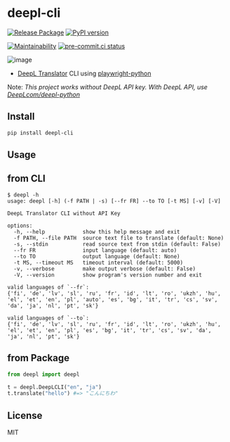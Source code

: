 # deepl-cli

[![Release Package](
  https://github.com/eggplants/deepl-cli/workflows/Release%20Package/badge.svg
  )](
  https://github.com/eggplants/deepl-cli/actions/runs/345738487
) [![PyPI version](
  https://badge.fury.io/py/deepl-cli.svg
  )](
  https://badge.fury.io/py/deepl-cli
)

[![Maintainability](
  https://api.codeclimate.com/v1/badges/a56630914df8538ca93b/maintainability
  )](
  https://codeclimate.com/github/eggplants/deepl-cli/maintainability
) [![pre-commit.ci status](
  https://results.pre-commit.ci/badge/github/eggplants/deepl-cli/master.svg
  )](
  https://results.pre-commit.ci/latest/github/eggplants/deepl-cli/master
)

![image](https://user-images.githubusercontent.com/42153744/159145088-752decf7-8736-44c3-86aa-37fd0cee83df.png)

- [DeepL Translator](https://www.deepl.com/translator) CLI using [playwright-python](https://github.com/microsoft/playwright-python)

Note: *This project works without DeepL API key. With DeepL API, use [DeepLcom/deepl-python](https://github.com/DeepLcom/deepl-python)*

## Install

```bash
pip install deepl-cli
```

## Usage

## from CLI

```shellsession
$ deepl -h
usage: deepl [-h] (-f PATH | -s) [--fr FR] --to TO [-t MS] [-v] [-V]

DeepL Translator CLI without API Key

options:
  -h, --help            show this help message and exit
  -f PATH, --file PATH  source text file to translate (default: None)
  -s, --stdin           read source text from stdin (default: False)
  --fr FR               input language (default: auto)
  --to TO               output language (default: None)
  -t MS, --timeout MS   timeout interval (default: 5000)
  -v, --verbose         make output verbose (default: False)
  -V, --version         show program's version number and exit

valid languages of `--fr`:
{'fi', 'de', 'lv', 'sl', 'ru', 'fr', 'id', 'lt', 'ro', 'ukzh', 'hu', 'el', 'et', 'en', 'pl', 'auto', 'es', 'bg', 'it', 'tr', 'cs', 'sv', 'da', 'ja', 'nl', 'pt', 'sk'}

valid languages of `--to`:
{'fi', 'de', 'lv', 'sl', 'ru', 'fr', 'id', 'lt', 'ro', 'ukzh', 'hu', 'el', 'et', 'en', 'pl', 'es', 'bg', 'it', 'tr', 'cs', 'sv', 'da', 'ja', 'nl', 'pt', 'sk'}
```

## from Package

```python
from deepl import deepl

t = deepl.DeepLCLI("en", "ja")
t.translate("hello") #=> "こんにちわ"
```

## License

MIT
